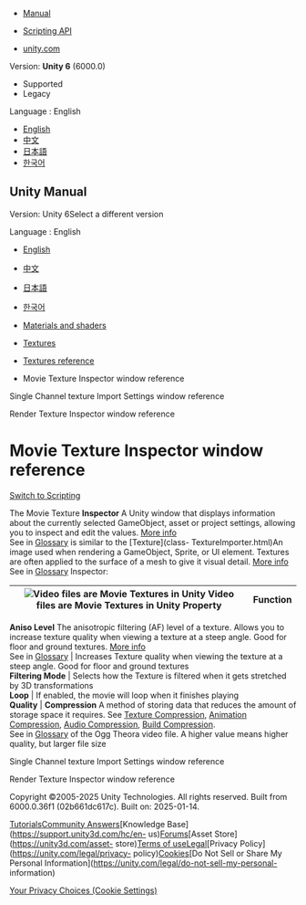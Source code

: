 [](https://docs.unity3d.com)

  * [Manual](../Manual/index.html)
  * [Scripting API](../ScriptReference/index.html)

  * [unity.com](https://unity.com/)

Version: **Unity 6** (6000.0)

  * Supported
  * Legacy

Language : English

  * [English](/Manual/class-MovieTexture.html)
  * [中文](/cn/current/Manual/class-MovieTexture.html)
  * [日本語](/ja/current/Manual/class-MovieTexture.html)
  * [한국어](/kr/current/Manual/class-MovieTexture.html)

[](https://docs.unity3d.com)

## Unity Manual

Version: Unity 6Select a different version

Language : English

  * [English](/Manual/class-MovieTexture.html)
  * [中文](/cn/current/Manual/class-MovieTexture.html)
  * [日本語](/ja/current/Manual/class-MovieTexture.html)
  * [한국어](/kr/current/Manual/class-MovieTexture.html)

  * [Materials and shaders](materials-and-shaders.html)
  * [Textures](Textures-landing.html)
  * [Textures reference](textures-reference.html)
  * Movie Texture Inspector window reference

[](texture-type-singlechannel.html)

Single Channel texture Import Settings window reference

[](class-RenderTexture.html)

Render Texture Inspector window reference

# Movie Texture Inspector window reference

[Switch to Scripting](../ScriptReference/MovieTexture.html "Go to MovieTexture
page in the Scripting Reference")

The Movie Texture **Inspector** A Unity window that displays information about
the currently selected GameObject, asset or project settings, allowing you to
inspect and edit the values. [More info](UsingTheInspector.html)  
See in [Glossary](Glossary.html#Inspector) is similar to the [Texture](class-
TextureImporter.html)An image used when rendering a GameObject, Sprite, or UI
element. Textures are often applied to the surface of a mesh to give it visual
detail. [More info](class-TextureImporter.html)  
See in [Glossary](Glossary.html#texture) Inspector:

![Video files are Movie Textures in Unity](../uploads/Main/MovieTextureInInspector.png) Video files are Movie Textures in Unity **Property** | **Function**  
---|---  
**Aniso Level** The anisotropic filtering (AF) level of a texture. Allows you
to increase texture quality when viewing a texture at a steep angle. Good for
floor and ground textures. [More info](class-TextureImporter.html)  
See in [Glossary](Glossary.html#AnisoLevel) | Increases Texture quality when viewing the texture at a steep angle. Good for floor and ground textures  
**Filtering Mode** | Selects how the Texture is filtered when it gets stretched by 3D transformations  
**Loop** | If enabled, the movie will loop when it finishes playing  
**Quality** | **Compression** A method of storing data that reduces the amount of storage space it requires. See [Texture Compression](class-TextureImporterOverride), [Animation Compression](class-AnimationClip.html#AssetProperties), [Audio Compression](class-AudioClip.html), [Build Compression](ReducingFilesize.html).  
See in [Glossary](Glossary.html#compression) of the Ogg Theora video file. A
higher value means higher quality, but larger file size  
  
[](texture-type-singlechannel.html)

Single Channel texture Import Settings window reference

[](class-RenderTexture.html)

Render Texture Inspector window reference

Copyright ©2005-2025 Unity Technologies. All rights reserved. Built from
6000.0.36f1 (02b661dc617c). Built on: 2025-01-14.

[Tutorials](https://learn.unity.com/)[Community
Answers](https://answers.unity3d.com)[Knowledge
Base](https://support.unity3d.com/hc/en-
us)[Forums](https://forum.unity3d.com)[Asset Store](https://unity3d.com/asset-
store)[Terms of
use](https://docs.unity3d.com/Manual/TermsOfUse.html)[Legal](https://unity.com/legal)[Privacy
Policy](https://unity.com/legal/privacy-
policy)[Cookies](https://unity.com/legal/cookie-policy)[Do Not Sell or Share
My Personal Information](https://unity.com/legal/do-not-sell-my-personal-
information)

[Your Privacy Choices (Cookie Settings)](javascript:void\(0\);)


